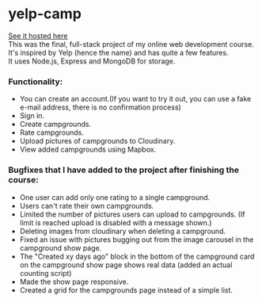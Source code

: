 # yelp-camp
[See it hosted here](https://yelp-camp-d1uk.onrender.com/)<br>
This was the final, full-stack project of my online web development course. It's inspired by Yelp (hence the name) and has quite a few features.<br>
It uses Node.js, Express and MongoDB for storage.
### Functionality: 
- You can create an account.(If you want to try it out, you can use a fake e-mail address, there is no confirmation process)
- Sign in.
- Create campgrounds. 
- Rate campgrounds. 
- Upload pictures of campgrounds to Cloudinary.
- View added campgrounds using Mapbox.
### Bugfixes that I have added to the project after finishing the course: 
- One user can add only one rating to a single campground. 
- Users can't rate their own campgrounds.
- Limited the number of pictures users can upload to campgrounds. (If limit is reached upload is disabled with a message shown.)
- Deleting images from cloudinary when deleting a campground.
- Fixed an issue with pictures bugging out from the image carousel in the campground show page.
- The "Created xy days ago" block in the bottom of the campground card on the campground show page
shows real data (added an actual counting script)
- Made the show page responsive.
- Created a grid for the campgrounds page instead of a simple list.

